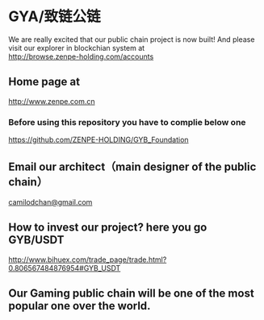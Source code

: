 # GYA/致链公链

We are really excited that our public chain project is now built! 
And please visit our explorer in blockchian system at       
http://browse.zenpe-holding.com/accounts


## Home page at
http://www.zenpe.com.cn




### Before using this repository you have to complie below one 
https://github.com/ZENPE-HOLDING/GYB_Foundation 



## Email our architect（main designer of the public chain）
camilodchan@gmail.com


## How to invest our project? here you go GYB/USDT 
http://www.bihuex.com/trade_page/trade.html?0.806567484876954#GYB_USDT 

## Our Gaming public chain will be one of the most popular one over the world.
